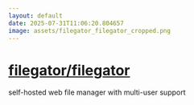 ```yaml
---
layout: default
date: 2025-07-31T11:06:20.804657
image: assets/filegator_filegator_cropped.png
---
```


# [filegator/filegator](https://github.com/filegator/filegator)

self-hosted web file manager with multi-user support
